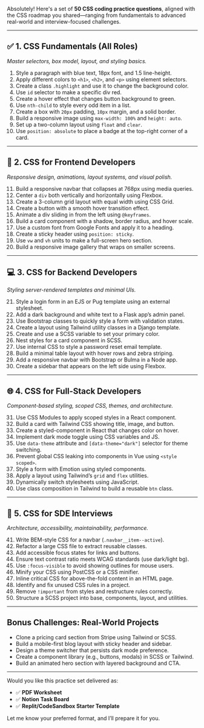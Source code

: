 Absolutely! Here's a set of **50 CSS coding practice questions**, aligned with the CSS roadmap you shared—ranging from fundamentals to advanced real-world and interview-focused challenges.

---

## ✅ **1. CSS Fundamentals (All Roles)**

*Master selectors, box model, layout, and styling basics.*

1. Style a paragraph with blue text, 18px font, and 1.5 line-height.
2. Apply different colors to `<h1>`, `<h2>`, and `<p>` using element selectors.
3. Create a class `.highlight` and use it to change the background color.
4. Use `id` selector to make a specific div red.
5. Create a hover effect that changes button background to green.
6. Use `nth-child` to style every odd item in a list.
7. Create a box with `20px` padding, `10px` margin, and a solid border.
8. Build a responsive image using `max-width: 100%` and `height: auto`.
9. Set up a two-column layout using `float` and `clear`.
10. Use `position: absolute` to place a badge at the top-right corner of a card.

---

## 🎯 **2. CSS for Frontend Developers**

*Responsive design, animations, layout systems, and visual polish.*

11. Build a responsive navbar that collapses at 768px using media queries.
12. Center a `div` both vertically and horizontally using Flexbox.
13. Create a 3-column grid layout with equal width using CSS Grid.
14. Create a button with a smooth hover transition effect.
15. Animate a div sliding in from the left using `@keyframes`.
16. Build a card component with a shadow, border radius, and hover scale.
17. Use a custom font from Google Fonts and apply it to a heading.
18. Create a sticky header using `position: sticky`.
19. Use `vw` and `vh` units to make a full-screen hero section.
20. Build a responsive image gallery that wraps on smaller screens.

---

## 💻 **3. CSS for Backend Developers**

*Styling server-rendered templates and minimal UIs.*

21. Style a login form in an EJS or Pug template using an external stylesheet.
22. Add a dark background and white text to a Flask app’s admin panel.
23. Use Bootstrap classes to quickly style a form with validation states.
24. Create a layout using Tailwind utility classes in a Django template.
25. Create and use a SCSS variable to set your primary color.
26. Nest styles for a card component in SCSS.
27. Use internal CSS to style a password reset email template.
28. Build a minimal table layout with hover rows and zebra striping.
29. Add a responsive navbar with Bootstrap or Bulma in a Node app.
30. Create a sidebar that appears on the left side using Flexbox.

---

## 🌐 **4. CSS for Full-Stack Developers**

*Component-based styling, scoped CSS, themes, and architecture.*

31. Use CSS Modules to apply scoped styles in a React component.
32. Build a card with Tailwind CSS showing title, image, and button.
33. Create a styled-component in React that changes color on hover.
34. Implement dark mode toggle using CSS variables and JS.
35. Use `data-theme` attribute and `[data-theme="dark"]` selector for theme switching.
36. Prevent global CSS leaking into components in Vue using `<style scoped>`.
37. Style a form with Emotion using styled components.
38. Apply a layout using Tailwind’s `grid` and `flex` utilities.
39. Dynamically switch stylesheets using JavaScript.
40. Use class composition in Tailwind to build a reusable `btn` class.

---

## 🧠 **5. CSS for SDE Interviews**

*Architecture, accessibility, maintainability, performance.*

41. Write BEM-style CSS for a navbar (`.navbar__item--active`).
42. Refactor a large CSS file to extract reusable classes.
43. Add accessible focus states for links and buttons.
44. Ensure text contrast ratio meets WCAG standards (use dark/light bg).
45. Use `:focus-visible` to avoid showing outlines for mouse users.
46. Minify your CSS using PostCSS or a CSS minifier.
47. Inline critical CSS for above-the-fold content in an HTML page.
48. Identify and fix unused CSS rules in a project.
49. Remove `!important` from styles and restructure rules correctly.
50. Structure a SCSS project into base, components, layout, and utilities.

---

## Bonus Challenges: **Real-World Projects**

* Clone a pricing card section from Stripe using Tailwind or SCSS.
* Build a mobile-first blog layout with sticky header and sidebar.
* Design a theme switcher that persists dark mode preference.
* Create a component library (e.g., buttons, modals) in SCSS or Tailwind.
* Build an animated hero section with layered background and CTA.

---

Would you like this practice set delivered as:

* ✅ **PDF Worksheet**
* ✅ **Notion Task Board**
* ✅ **Replit/CodeSandbox Starter Template**

Let me know your preferred format, and I’ll prepare it for you.
